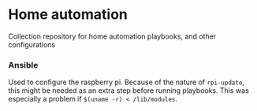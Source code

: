 # Home automation

Collection repository for home automation playbooks, and other configurations

### Ansible
Used to configure the raspberry pi. Because of the nature of `rpi-update`, this might be needed as 
an extra step before running playbooks. This was especially a problem if `$(uname -r) < /lib/modules`. 

